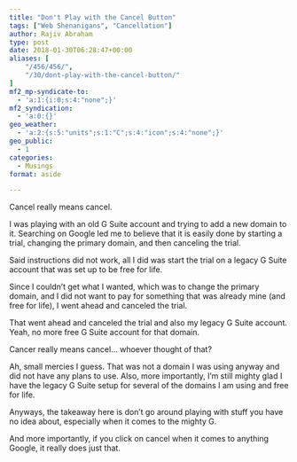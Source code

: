 ```yaml
---
title: "Don't Play with the Cancel Button"
tags: ["Web Shenanigans", "Cancellation"]
author: Rajiv Abraham
type: post
date: 2018-01-30T06:28:47+00:00
aliases: [
    "/456/456/",
    "/30/dont-play-with-the-cancel-button/"
]
mf2_mp-syndicate-to:
  - 'a:1:{i:0;s:4:"none";}'
mf2_syndication:
  - 'a:0:{}'
geo_weather:
  - 'a:2:{s:5:"units";s:1:"C";s:4:"icon";s:4:"none";}'
geo_public:
  - 1
categories:
  - Musings
format: aside

---
```

<p style="text-align: left;">
  Cancel really means cancel.
</p>

<p style="text-align: left;">
  I was playing with an old G Suite account and trying to add a new domain to it. Searching on Google led me to believe that it is easily done by starting a trial, changing the primary domain, and then canceling the trial.
</p>

<p style="text-align: left;">
  Said instructions did not work, all I did was start the trial on a legacy G Suite account that was set up to be free for life.
</p>

<p style="text-align: left;">
  Since I couldn&#8217;t get what I wanted, which was to change the primary domain, and I did not want to pay for something that was already mine (and free for life), I went ahead and canceled the trial.
</p>

<p style="text-align: left;">
  That went ahead and canceled the trial and also my legacy G Suite account. Yeah, no more free G Suite account for that domain.
</p>

<p style="text-align: left;">
  Cancer really means cancel… whoever thought of that?
</p>

<p style="text-align: left;">
  Ah, small mercies I guess. That was not a domain I was using anyway and did not have any plans to use. Also, more importantly, I&#8217;m still mighty glad I have the legacy G Suite setup for several of the domains I am using and free for life.
</p>

<p style="text-align: left;">
  Anyways, the takeaway here is don&#8217;t go around playing with stuff you have no idea about, especially when it comes to the mighty G.
</p>

<p style="text-align: left;">
  And more importantly, if you click on cancel when it comes to anything Google, it really does just that.
</p>